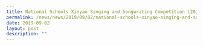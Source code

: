 ```yaml
---
title: National Schools Xinyao Singing and Songwriting Competition (2019)
permalink: /news/news/2019/09/02/national-schools-xinyao-singing-and-songwriting-competition-2019/
date: 2019-09-02
layout: post
description: ""
---
```


